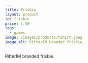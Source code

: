 ```yaml
---
title: Frisbie
layout: product
id: frisbie
price: 1.50
tags:
  - games
image: /images/products/tshirt.jpeg
image_alt: RitterIM branded frisbie.
---
```


RitterIM branded frisbie.